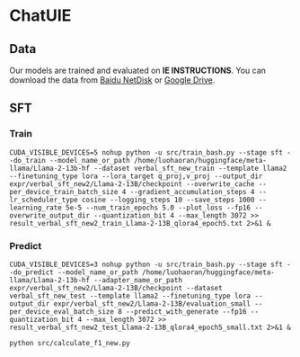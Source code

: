 # ChatUIE

## Data

Our models are trained and evaluated on **IE INSTRUCTIONS**. 
You can download the data from [Baidu NetDisk](https://pan.baidu.com/s/1R0KqeyjPHrsGcPqsbsh1XA?from=init&pwd=ybkt) or [Google Drive](https://drive.google.com/file/d/1T-5IbocGka35I7X3CE6yKe5N_Xg2lVKT/view?usp=share_link).


## SFT

### Train
```
CUDA_VISIBLE_DEVICES=5 nohup python -u src/train_bash.py --stage sft --do_train --model_name_or_path /home/luohaoran/huggingface/meta-llama/Llama-2-13b-hf --dataset verbal_sft_new_train --template llama2 --finetuning_type lora --lora_target q_proj,v_proj --output_dir expr/verbal_sft_new2/Llama-2-13B/checkpoint --overwrite_cache --per_device_train_batch_size 4 --gradient_accumulation_steps 4 --lr_scheduler_type cosine --logging_steps 10 --save_steps 1000 --learning_rate 5e-5 --num_train_epochs 5.0 --plot_loss --fp16 --overwrite_output_dir --quantization_bit 4 --max_length 3072 >> result_verbal_sft_new2_train_Llama-2-13B_qlora4_epoch5.txt 2>&1 &
```

### Predict
```
CUDA_VISIBLE_DEVICES=3 nohup python -u src/train_bash.py --stage sft --do_predict --model_name_or_path /home/luohaoran/huggingface/meta-llama/Llama-2-13b-hf --adapter_name_or_path expr/verbal_sft_new2/Llama-2-13B/checkpoint --dataset verbal_sft_new_test --template llama2 --finetuning_type lora --output_dir expr/verbal_sft_new2/Llama-2-13B/evaluation_small --per_device_eval_batch_size 8 --predict_with_generate --fp16 --quantization_bit 4 --max_length 3072 >> result_verbal_sft_new2_test_Llama-2-13B_qlora4_epoch5_small.txt 2>&1 &
```
```
python src/calculate_f1_new.py
```
